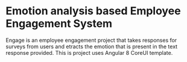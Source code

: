 # Emotion analysis based Employee Engagement System
Engage is an employee engagement project that takes responses for surveys from users and etracts the emotion that is present in the text response provided.
This is project uses Angular 8 CoreUI template.
